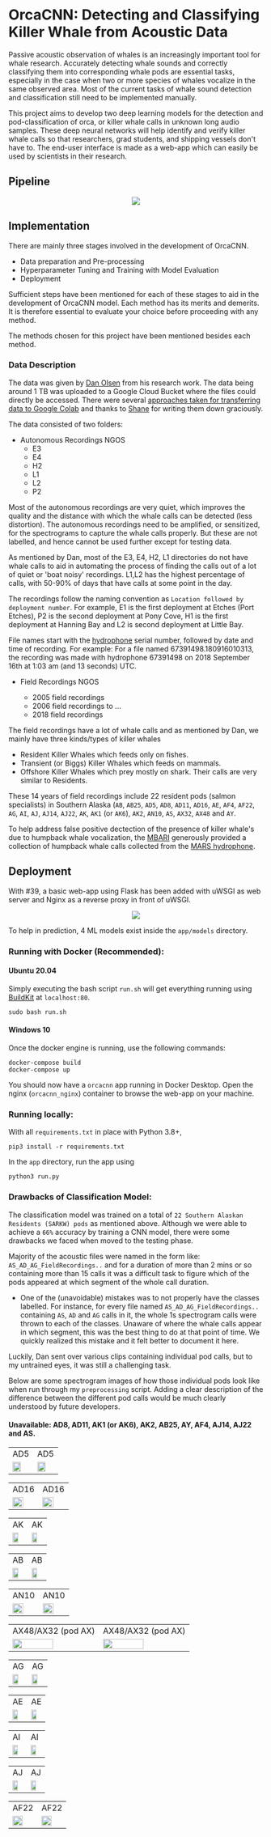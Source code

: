 # OrcaCNN: Detecting and Classifying Killer Whale from Acoustic Data

Passive acoustic observation of whales is an increasingly important tool for whale research. Accurately detecting whale sounds and correctly classifying them into corresponding whale pods are essential tasks, especially in the case when two or more species of whales vocalize in the same observed area. Most of the current tasks of whale sound detection and classification still need to be implemented manually.

This project aims to develop two deep learning models for the detection and pod-classification of orca, or killer whale calls in unknown long audio samples. These deep neural networks will help identify and verify killer whale calls so that researchers, grad students, and shipping vessels don't have to. The end-user interface is made as a web-app which can easily be used by scientists in their research.

## Pipeline

<p align = "center">
<img src = assets/pipeline.jpg>
</p>

## Implementation

There are mainly three stages involved in the development of OrcaCNN.

- Data preparation and Pre-processing
- Hyperparameter Tuning and Training with Model Evaluation
- Deployment

Sufficient steps have been mentioned for each of these stages to aid in the development of OrcaCNN model. Each method has its merits and demerits. It is therefore essential to evaluate your choice before proceeding with any method.

The methods chosen for this project have been mentioned besides each method.


### Data Description

The data was given by [Dan Olsen](https://www.zegrahm.com/field-leaders/dan-olsen) from his research work. The data being around 1 TB was uploaded to a Google Cloud Bucket where the files could directly be accessed. There were several [approaches taken for transferring data to Google Colab](https://github.com/axiom-data-science/OrcaCNN/wiki/Transferring-data#approaches-taken-for-transferring-data-to-google-and-making-it-available-in-colab) and thanks to [Shane](https://github.com/shane-axiom) for writing them down graciously.

The data consisted of two folders:

- Autonomous Recordings NGOS
  - E3
  - E4
  - H2
  - L1
  - L2
  - P2

Most of the autonomous recordings are very quiet, which improves the quality and the distance with which the whale calls can be detected (less distortion). The autonomous recordings need to be amplified, or sensitized, for the spectrograms to capture the whale calls properly. But these are not labelled, and hence cannot be used further except for testing data.

As mentioned by Dan, most of the E3, E4, H2, L1 directories do not have whale calls to aid in automating the process of finding the calls out of a lot of quiet or 'boat noisy' recordings. L1,L2 has the highest percentage of calls, with 50-90% of days that have calls at some point in the day.

The recordings follow the naming convention as `Location followed by deployment number`. For example,
E1 is the first deployment at Etches (Port Etches), P2 is the second deployment at Pony Cove, H1 is the first deployment at Hanning Bay and L2 is second deployment at Little Bay.

File names start with the [hydrophone](https://en.wikipedia.org/wiki/Hydrophone) serial number, followed by date and time of recording. For example: For a file named 67391498.180916010313, the recording was made with hydrophone 67391498 on 2018 September 16th at 1:03 am (and 13 seconds) UTC.

- Field Recordings NGOS

  - 2005 field recordings
  - 2006 field recordings
  to ...
  - 2018 field recordings

The field recordings have a lot of whale calls and as mentioned by Dan, we mainly have three kinds/types of killer whales

- Resident Killer Whales which feeds only on fishes. 
- Transient (or Biggs) Killer Whales which feeds on mammals.
- Offshore Killer Whales which prey mostly on shark. Their calls are very similar to Residents.

These 14 years of field recordings include 22 resident pods (salmon specialists) in Southern Alaska (`AB`, `AB25`, `AD5`, `AD8`, `AD11`, `AD16`, `AE`, `AF4`, `AF22`, `AG`, `AI`, `AJ`, `AJ14`, `AJ22`, `AK`, `AK1` (or `AK6`), `AK2`, `AN10`, `AS`, `AX32`, `AX48` and `AY`.

To help address false positive dectection of the presence of killer whale's due to humpback whale vocalization, the [MBARI](https://www.mbari.org/) generously provided a collection of humpback whale calls collected from the [MARS hydrophone](https://www.mbari.org/technology/solving-challenges/persistent-presence/mars-hydrophone/).


## Deployment

With #39, a basic web-app using Flask has been added with uWSGI as web server and Nginx as a reverse proxy in front of uWSGI.

<p align = "center">
<img src = assets/23.png>
</p>

To help in prediction, 4 ML models exist inside the `app/models` directory. 

### Running with Docker (Recommended):

#### Ubuntu 20.04

Simply executing the bash script `run.sh` will get everything running using [BuildKit](https://docs.docker.com/develop/develop-images/build_enhancements/) at `localhost:80`.

```
sudo bash run.sh
```

#### Windows 10

Once the docker engine is running, use the following commands:

```
docker-compose build
docker-compose up
```

You should now have a `orcacnn` app running in Docker Desktop. Open the nginx (`orcacnn_nginx`) container to browse the web-app on your machine.

### Running locally:

With all `requirements.txt` in place with Python 3.8+,

```
pip3 install -r requirements.txt
```

In the `app` directory, run the app using

```
python3 run.py
```

### Drawbacks of Classification Model:

The classification model was trained on a total of `22 Southern Alaskan Residents (SARKW) pods` as mentioned above. Although we were able to achieve a `66%` accuracy by training a CNN model, there were some drawbacks we faced when  moved to the testing phase.

Majority of the acoustic files were named in the form like: `AS_AD_AG_FieldRecordings..` and for a duration of more than 2 mins or so containing more than 15 calls it was a difficult task to figure which of the pods appeared at which segment of the whole call duration. 

- One of the (unavoidable) mistakes was to not properly have the classes labelled. For instance, for every file named `AS_AD_AG_FieldRecordings..` containing `AS`, `AD` and `AG` calls in it, the whole 1s spectrogram calls were thrown to each of the classes. Unaware of where the whale calls appear in which segment, this was the best thing to do at that point of time. We quickly realized this mistake and it felt better to document it here.

Luckily, Dan sent over various clips containing individual pod calls, but to my untrained eyes, it was still a challenging task.

Below are some spectrogram images of how those individual pods look like when run through my `preprocessing` script. Adding a clear description of the difference between the different pod calls would be much clearly understood by future developers.

#### Unavailable: AD8, AD11, AK1 (or AK6), AK2, AB25, AY, AF4, AJ14, AJ22 and AS.


<!-- ### AD5 -->

<table>
  <tr>
    <td>AD5</td>
    <td>AD5</td>
  </tr>
  <tr>
    <td><img src="assets/1.png" width="70%"></td>
    <td><img src="assets/2.png" width="70%"></td>
  </tr>
 </table>


<!-- ### AD16 -->

<table>
  <tr>
    <td>AD16</td>
    <td>AD16</td>
  </tr>
  <tr>
    <td><img src="assets/3.png" width="70%"></td>
    <td><img src="assets/4.png" width="70%"></td>
  </tr>
 </table>


<!-- ### AK -->

<table>
  <tr>
    <td>AK</td>
    <td>AK</td>
  </tr>
  <tr>
    <td><img src="assets/5.png" width="70%"></td>
    <td><img src="assets/6.png" width="70%"></td>
  </tr>
 </table>


<!-- ### AB -->

<table>
  <tr>
    <td>AB</td>
    <td>AB</td>
  </tr>
  <tr>
    <td><img src="assets/9.png" width="70%"></td>
    <td><img src="assets/10.png" width="70%"></td>
  </tr>
 </table>


<!-- ### AN10 -->

<table>
  <tr>
    <td>AN10</td>
    <td>AN10</td>
  </tr>
  <tr>
    <td><img src="assets/19.png" width="70%"></td>
    <td><img src="assets/20.png" width="70%"></td>
  </tr>
 </table>


<!-- ### AX48/AX32 (pod AX) -->


<table>
  <tr>
    <td>AX48/AX32 (pod AX)</td>
    <td>AX48/AX32 (pod AX)</td>
  </tr>
  <tr>
    <td><img src="assets/13.png" width="70%"></td>
    <td><img src="assets/14.png" width="70%"></td>
  </tr>
 </table>


<!-- ### AG -->

<table>
  <tr>
    <td>AG</td>
    <td>AG</td>
  </tr>
  <tr>
    <td><img src="assets/11.png" width="70%"></td>
    <td><img src="assets/12.png" width="70%"></td>
  </tr>
 </table>


<!-- ### AE -->

<table>
  <tr>
    <td>AE</td>
    <td>AE</td>
  </tr>
  <tr>
    <td><img src="assets/7.png" width="70%"></td>
    <td><img src="assets/8.png" width="70%"></td>
  </tr>
 </table>


<!-- ### AI -->

<table>
  <tr>
    <td>AI</td>
    <td>AI</td>
  </tr>
  <tr>
    <td><img src="assets/15.png" width="70%"></td>
    <td><img src="assets/16.png" width="70%"></td>
  </tr>
 </table>


<!-- ### AJ -->

<table>
  <tr>
    <td>AJ</td>
    <td>AJ</td>
  </tr>
  <tr>
    <td><img src="assets/17.png" width="70%"></td>
    <td><img src="assets/18.png" width="70%"></td>
  </tr>
 </table>


<!-- ### AF22 -->

<table>
  <tr>
    <td>AF22</td>
    <td>AF22</td>
  </tr>
  <tr>
    <td><img src="assets/21.png" width="70%"></td>
    <td><img src="assets/22.png" width="70%"></td>
  </tr>
 </table>

